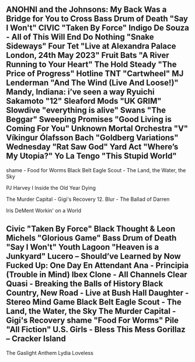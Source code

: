 ANOHNI and the Johnsons: My Back Was a Bridge for You to Cross
Bass Drum of Death "Say I Won't"
CIVIC "Taken By Force"
Indigo De Souza - All of This Will End
Do Nothing "Snake Sideways"
Four Tet "Live at Alexandra Palace London, 24th May 2023"
Fruit Bats "A River Running to Your Heart"
The Hold Steady "The Price of Progress"
Hotline TNT "Cartwheel"
MJ Lenderman "And The Wind (Live And Loose!)"
Mandy, Indiana: i’ve seen a way
Ryuichi Sakamoto "12"
Sleaford Mods "UK GRIM"
Slowdive "everything is alive"
Swans "The Beggar"
Sweeping Promises "Good Living is Coming For You"
Unknown Mortal Orchestra "V"
Víkingur Ólafsson Bach "Goldberg Variations"
Wednesday "Rat Saw God"
Yard Act  "Where’s My Utopia?"
Yo La Tengo "This Stupid World"
---

shame - Food for Worms
Black Belt Eagle Scout - The Land, the Water, the Sky

PJ Harvey
I Inside the Old Year Dying

The Murder Capital - Gigi's Recovery
12. Blur - The Ballad of Darren

Iris DeMent
Workin' on a World

Civic "Taken By Force"
Black Thought & Leon Michels "Glorious Game"
Bass Drum of Death "Say I Won't"
Youth Lagoon "Heaven is a Junkyard"
Lucero – Should’ve Learned by Now
Fucked Up: One Day
En Attendant Ana - Principia (Trouble in Mind)
Ibex Clone - All Channels Clear
Quasi - Breaking the Balls of History
Black Country, New Road - Live at Bush Hall
Daughter - Stereo Mind Game
Black Belt Eagle Scout - The Land, the Water, the Sky
The Murder Capital - Gigi's Recovery
shame "Food For Worms"
Pile "All Fiction"
U.S. Girls - Bless This Mess
Gorillaz – Cracker Island
---
The Gaslight Anthem
Lydia Loveless
